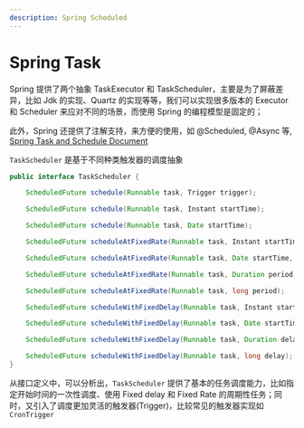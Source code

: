```yaml
---
description: Spring Scheduled
---
```


# Spring Task

Spring 提供了两个抽象 TaskExecutor 和 TaskScheduler，主要是为了屏蔽差异，比如 Jdk 的实现、Quartz 的实现等等，我们可以实现很多版本的 Executor 和 Scheduler 来应对不同的场景，而使用 Spring 的编程模型是固定的；

此外，Spring 还提供了注解支持，来方便的使用，如 @Scheduled, @Async 等, [Spring Task and Schedule Document](https://docs.spring.io/spring/docs/5.2.7.RELEASE/spring-framework-reference/integration.html#scheduling)

`TaskScheduler` 是基于不同种类触发器的调度抽象

```java
public interface TaskScheduler {

    ScheduledFuture schedule(Runnable task, Trigger trigger);

    ScheduledFuture schedule(Runnable task, Instant startTime);

    ScheduledFuture schedule(Runnable task, Date startTime);

    ScheduledFuture scheduleAtFixedRate(Runnable task, Instant startTime, Duration period);

    ScheduledFuture scheduleAtFixedRate(Runnable task, Date startTime, long period);

    ScheduledFuture scheduleAtFixedRate(Runnable task, Duration period);

    ScheduledFuture scheduleAtFixedRate(Runnable task, long period);

    ScheduledFuture scheduleWithFixedDelay(Runnable task, Instant startTime, Duration delay);

    ScheduledFuture scheduleWithFixedDelay(Runnable task, Date startTime, long delay);

    ScheduledFuture scheduleWithFixedDelay(Runnable task, Duration delay);

    ScheduledFuture scheduleWithFixedDelay(Runnable task, long delay);
}
```

从接口定义中，可以分析出，`TaskScheduler` 提供了基本的任务调度能力，比如指定开始时间的一次性调度、使用 Fixed delay 和 Fixed Rate 的周期性任务；同时，又引入了调度更加灵活的触发器\(Trigger\)，比较常见的触发器实现如 `CronTrigger` 



